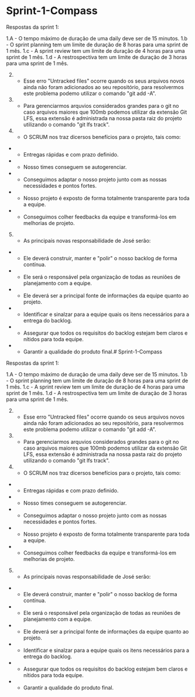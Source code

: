 # Sprint-1-Compass

Respostas da sprint 1:

1.A - O tempo máximo de duração de uma daily deve ser de 15 minutos.
1.b - O sprint planning tem um limite de duração de 8 horas para uma sprint de 1 mês.
1.c - A sprint review tem um limite de duração de 4 horas para uma sprint de 1 mês.
1.d - A restrospectiva tem um limite de duração de 3 horas para uma sprint de 1 mês.

2. - Esse erro "Untracked files" ocorre quando os seus arquivos novos ainda não foram adicionados ao seu repositório, para resolvermos este problema podemo utilizar o comando "git add -A".

3. - Para gerenciarmos arquvios considerados grandes para o git no caso arquivos maiores que 100mb podemos utilizar da extensão Git LFS, essa extensão é administrada na nossa pasta raiz do projeto utilizando o comando "git lfs track".

4. - O SCRUM nos traz dicersos benefícios para o projeto, tais como:
* - Entregas rápidas e com prazo definido.
* - Nosso times conseguem se autogerenciar.
* - Conseguimos adaptar o nosso projeto junto com as nossas necessidades e pontos fortes.
* - Nosso projeto é exposto de forma totalmente transparente para toda a equipe.
* - Conseguimos colher feedbacks da equipe e transformá-los em melhorias de projeto.

5. - As principais novas responsabilidade de José serão:
* - Ele deverá construir, manter e "polir" o nosso backlog de forma contínua.
* - Ele será o responsável pela organização de todas as reuniões de planejamento com a equipe.
* - Ele deverá ser a principal fonte de informações da equipe quanto ao projeto.
* - Identificar e sinalzar para a equipe quais os itens necessários para a entrega do backlog.
* - Assegurar que todos os requisitos do backlog estejam bem claros e nítidos para toda equipe.
* - Garantir a qualidade do produto final.# Sprint-1-Compass

Respostas da sprint 1:

1.A - O tempo máximo de duração de uma daily deve ser de 15 minutos.
1.b - O sprint planning tem um limite de duração de 8 horas para uma sprint de 1 mês.
1.c - A sprint review tem um limite de duração de 4 horas para uma sprint de 1 mês.
1.d - A restrospectiva tem um limite de duração de 3 horas para uma sprint de 1 mês.

2. - Esse erro "Untracked files" ocorre quando os seus arquivos novos ainda não foram adicionados ao seu repositório, para resolvermos este problema podemo utilizar o comando "git add -A".

3. - Para gerenciarmos arquvios considerados grandes para o git no caso arquivos maiores que 100mb podemos utilizar da extensão Git LFS, essa extensão é administrada na nossa pasta raiz do projeto utilizando o comando "git lfs track".

4. - O SCRUM nos traz dicersos benefícios para o projeto, tais como:
* - Entregas rápidas e com prazo definido.
* - Nosso times conseguem se autogerenciar.
* - Conseguimos adaptar o nosso projeto junto com as nossas necessidades e pontos fortes.
* - Nosso projeto é exposto de forma totalmente transparente para toda a equipe.
* - Conseguimos colher feedbacks da equipe e transformá-los em melhorias de projeto.

5. - As principais novas responsabilidade de José serão:
* - Ele deverá construir, manter e "polir" o nosso backlog de forma contínua.
* - Ele será o responsável pela organização de todas as reuniões de planejamento com a equipe.
* - Ele deverá ser a principal fonte de informações da equipe quanto ao projeto.
* - Identificar e sinalzar para a equipe quais os itens necessários para a entrega do backlog.
* - Assegurar que todos os requisitos do backlog estejam bem claros e nítidos para toda equipe.
* - Garantir a qualidade do produto final.
